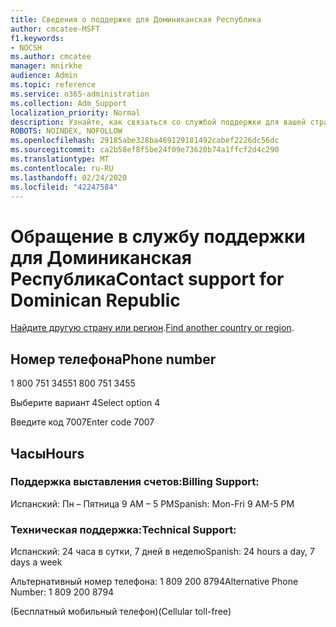 ```yaml
---
title: Сведения о поддержке для Доминиканская Республика
author: cmcatee-MSFT
f1.keywords:
- NOCSH
ms.author: cmcatee
manager: mnirkhe
audience: Admin
ms.topic: reference
ms.service: o365-administration
ms.collection: Adm_Support
localization_priority: Normal
description: Узнайте, как связаться со службой поддержки для вашей страны или региона.
ROBOTS: NOINDEX, NOFOLLOW
ms.openlocfilehash: 29185abe328ba469129181492cabef2226dc56dc
ms.sourcegitcommit: ca2b58ef8f5be24f09e73620b74a1ffcf2d4c290
ms.translationtype: MT
ms.contentlocale: ru-RU
ms.lasthandoff: 02/24/2020
ms.locfileid: "42247584"
---
```

# <a name="contact-support-for-dominican-republic"></a><span data-ttu-id="a0791-103">Обращение в службу поддержки для Доминиканская Республика</span><span class="sxs-lookup"><span data-stu-id="a0791-103">Contact support for Dominican Republic</span></span>

<span data-ttu-id="a0791-104">[Найдите другую страну или регион](../contact-support-for-business-products.md).</span><span class="sxs-lookup"><span data-stu-id="a0791-104">[Find another country or region](../contact-support-for-business-products.md).</span></span>

## <a name="phone-number"></a><span data-ttu-id="a0791-105">Номер телефона</span><span class="sxs-lookup"><span data-stu-id="a0791-105">Phone number</span></span>
<span data-ttu-id="a0791-106">1 800 751 3455</span><span class="sxs-lookup"><span data-stu-id="a0791-106">1 800 751 3455</span></span>

<span data-ttu-id="a0791-107">Выберите вариант 4</span><span class="sxs-lookup"><span data-stu-id="a0791-107">Select option 4</span></span>

<span data-ttu-id="a0791-108">Введите код 7007</span><span class="sxs-lookup"><span data-stu-id="a0791-108">Enter code 7007</span></span>

## <a name="hours"></a><span data-ttu-id="a0791-109">Часы</span><span class="sxs-lookup"><span data-stu-id="a0791-109">Hours</span></span>
### <a name="billing-support"></a><span data-ttu-id="a0791-110">Поддержка выставления счетов:</span><span class="sxs-lookup"><span data-stu-id="a0791-110">Billing Support:</span></span>

<span data-ttu-id="a0791-111">Испанский: Пн – Пятница 9 AM – 5 PM</span><span class="sxs-lookup"><span data-stu-id="a0791-111">Spanish: Mon-Fri 9 AM-5 PM</span></span>

### <a name="technical-support"></a><span data-ttu-id="a0791-112">Техническая поддержка:</span><span class="sxs-lookup"><span data-stu-id="a0791-112">Technical Support:</span></span>

<span data-ttu-id="a0791-113">Испанский: 24 часа в сутки, 7 дней в неделю</span><span class="sxs-lookup"><span data-stu-id="a0791-113">Spanish: 24 hours a day, 7 days a week</span></span>

<span data-ttu-id="a0791-114">Альтернативный номер телефона: 1 809 200 8794</span><span class="sxs-lookup"><span data-stu-id="a0791-114">Alternative Phone Number: 1 809 200 8794</span></span>

<span data-ttu-id="a0791-115">(Бесплатный мобильный телефон)</span><span class="sxs-lookup"><span data-stu-id="a0791-115">(Cellular toll-free)</span></span>